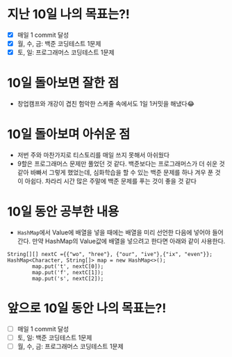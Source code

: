 # 지난 10일 나의 목표는?!
- [x] 매일 1 commit 달성
- [x] 월, 수, 금: 백준 코딩테스트 1문제
- [x] 토, 일: 프로그래머스 코딩테스트 1문제

# 10일 돌아보면 잘한 점
- 창업캠프와 개강이 겹친 험악한 스케줄 속에서도 1일 1커밋을 해냈다😂

# 10일 돌아보며 아쉬운 점
- 저번 주와 마찬가지로 티스토리를 매일 쓰지 못해서 아쉬웠다
- 9할은 프로그래머스 문제만 풀었던 것 같다. 백준보다는 프로그래머스가 더 쉬운 것 같아 바빠서 그렇게 했었는데, 심화학습을 할 수 있는 백준 문제를 하나 겨우 푼 것이 아쉽다. 차라리 시간 많은 주말에 백준 문제를 푸는 것이 좋을 것 같다

# 10일 동안 공부한 내용
- `HashMap`에서 Value에 배열을 넣을 때에는 배열을 미리 선언한 다음에 넣어야 들어간다. 만약 HashMap의 Value값에 배열을 넣으려고 한다면 아래와 같이 사용한다.
```
String[][] nextC ={{"wo", "hree"}, {"our", "ive"},{"ix", "even"}};
HashMap<Character, String[]> map = new HashMap<>();
        map.put('t', nextC[0]);
        map.put('f', nextC[1]);
        map.put('s', nextC[2]);
```

# 앞으로 10일 동안 나의 목표는?!
- [ ] 매일 1 commit 달성
- [ ] 토, 일: 백준 코딩테스트 1문제
- [ ] 월, 수, 금: 프로그래머스 코딩테스트 1문제
